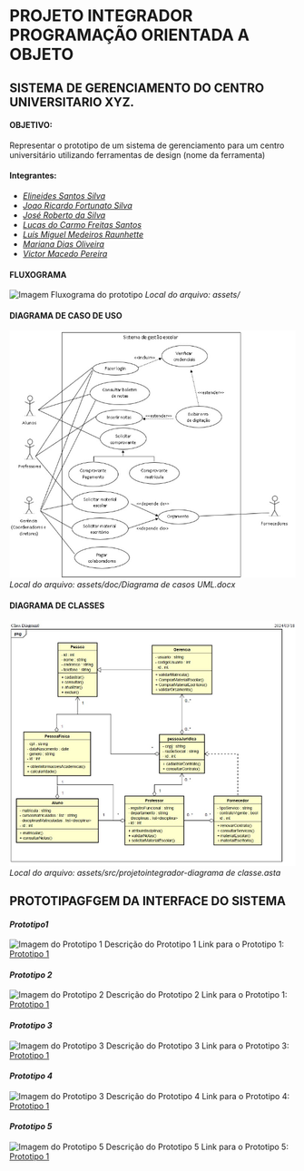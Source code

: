 # PROJETO INTEGRADOR PROGRAMAÇÃO ORIENTADA A OBJETO

## SISTEMA DE GERENCIAMENTO DO CENTRO UNIVERSITARIO XYZ.

#### OBJETIVO:
Representar o prototipo de um sistema de gerenciamento para um centro universitário utilizando ferramentas de design (nome da ferramenta)

#### Integrantes:
* *[Elineides Santos Silva](https://github.com/elineides)*
* *[Joao Ricardo Fortunato Silva](https://github.com/Ricardo-Forttunato)*
* *[José Roberto da Silva](https://github.com/pilotjrs)*
* *[Lucas do Carmo Freitas Santos](https://github.com/Lucas-cfs)*
* *[Luís Miguel Medeiros Raunhette](https://github.com/LuisMMRaunheitte)*
* *[Mariana Dias Oliveira](https://github.com/Mariree003)*
* *[Victor Macedo Pereira](https://github.com/vvctormacedo)*


#### FLUXOGRAMA
![Imagem Fluxograma do prototipo](./assets/public/image/img.jpg)
_Local do arquivo: assets/_

#### DIAGRAMA DE CASO DE USO
![Imagem Diagrama Caso de Uso](./assets/public/image/IMG-20240513-WA0001.jpg)
_Local do arquivo: assets/doc/Diagrama de casos UML.docx_ 

#### DIAGRAMA DE CLASSES
![Imagem Diagrama de classes](./assets/public/image/DiagramaDeClasses-PI.jpg)
_Local do arquivo: assets/src/projetointegrador-diagrama de classe.asta_


## PROTOTIPAGFGEM DA INTERFACE DO SISTEMA 

#### *Prototipo1*

![Imagem do Prototipo 1](caminho/para/imagem.jpg)
Descrição do Prototipo 1
Link para o Prototipo 1: [Prototipo 1 ](https://www.Prototipo1)

#### *Prototipo 2*

![Imagem do Prototipo 2](caminho/para/imagem.jpg)
Descrição do Prototipo 2
Link para o Prototipo 1: [Prototipo 1 ](https://www.Prototipo2)

#### *Prototipo 3*

![Imagem do Prototipo 3](caminho/para/imagem.jpg)
Descrição do Prototipo 3
Link para o Prototipo 3: [Prototipo 1 ](https://www.Prototipo3)

#### *Prototipo 4*

![Imagem do Prototipo 3](caminho/para/imagem.jpg)
Descrição do Prototipo 4
Link para o Prototipo 4: [Prototipo 1 ](https://www.Prototipo4)

#### *Prototipo 5*

![Imagem do Prototipo 5](caminho/para/imagem.jpg)
Descrição do Prototipo 5
Link para o Prototipo 5: [Prototipo 1 ](https://www.Prototipo5)
